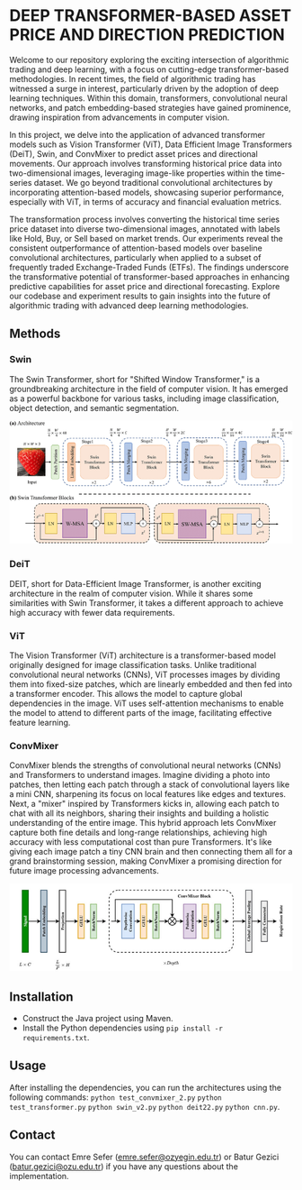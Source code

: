 # DEEP TRANSFORMER-BASED ASSET PRICE AND DIRECTION PREDICTION

Welcome to our repository exploring the exciting intersection of algorithmic trading and deep learning, with a focus on cutting-edge transformer-based methodologies. In recent times, the field of algorithmic trading has witnessed a surge in interest, particularly driven by the adoption of deep learning techniques. Within this domain, transformers, convolutional neural networks, and patch embedding-based strategies have gained prominence, drawing inspiration from advancements in computer vision.

In this project, we delve into the application of advanced transformer models such as Vision Transformer (ViT), Data Efficient Image Transformers (DeiT), Swin, and ConvMixer to predict asset prices and directional movements. Our approach involves transforming historical price data into two-dimensional images, leveraging image-like properties within the time-series dataset. We go beyond traditional convolutional architectures by incorporating attention-based models, showcasing superior performance, especially with ViT, in terms of accuracy and financial evaluation metrics.

The transformation process involves converting the historical time series price dataset into diverse two-dimensional images, annotated with labels like Hold, Buy, or Sell based on market trends. Our experiments reveal the consistent outperformance of attention-based models over baseline convolutional architectures, particularly when applied to a subset of frequently traded Exchange-Traded Funds (ETFs). The findings underscore the transformative potential of transformer-based approaches in enhancing predictive capabilities for asset price and directional forecasting. Explore our codebase and experiment results to gain insights into the future of algorithmic trading with advanced deep learning methodologies.

## Methods

### Swin

The Swin Transformer, short for "Shifted Window Transformer," is a groundbreaking architecture in the field of computer vision. It has emerged as a powerful backbone for various tasks, including image classification, object detection, and semantic segmentation.

![Swin Architecture](https://github.com/baturgezici/DTBAPADP/blob/main/statics/swin.png?raw=true)

### DeiT

DEIT, short for Data-Efficient Image Transformer, is another exciting architecture in the realm of computer vision. While it shares some similarities with Swin Transformer, it takes a different approach to achieve high accuracy with fewer data requirements.

### ViT

The Vision Transformer (ViT) architecture is a transformer-based model originally designed for image classification tasks. Unlike traditional convolutional neural networks (CNNs), ViT processes images by dividing them into fixed-size patches, which are linearly embedded and then fed into a transformer encoder. This allows the model to capture global dependencies in the image. ViT uses self-attention mechanisms to enable the model to attend to different parts of the image, facilitating effective feature learning.

### ConvMixer

ConvMixer blends the strengths of convolutional neural networks (CNNs) and Transformers to understand images. Imagine dividing a photo into patches, then letting each patch through a stack of convolutional layers like a mini CNN, sharpening its focus on local features like edges and textures. Next, a "mixer" inspired by Transformers kicks in, allowing each patch to chat with all its neighbors, sharing their insights and building a holistic understanding of the entire image. This hybrid approach lets ConvMixer capture both fine details and long-range relationships, achieving high accuracy with less computational cost than pure Transformers. It's like giving each image patch a tiny CNN brain and then connecting them all for a grand brainstorming session, making ConvMixer a promising direction for future image processing advancements. 

![ConvMixer Architecture](https://github.com/baturgezici/DTBAPADP/blob/main/statics/ConvMixer.jpg?raw=true)

## Installation

* Construct the Java project using Maven.
* Install the Python dependencies using `pip install -r requirements.txt`.

## Usage

After installing the dependencies, you can run the architectures using the following commands: 
    `python test_convmixer_2.py`
    `python test_transformer.py`
    `python swin_v2.py`
    `python deit22.py`
    `python cnn.py`.

## Contact

You can contact Emre Sefer (emre.sefer@ozyegin.edu.tr) or Batur Gezici (batur.gezici@ozu.edu.tr) if you have any questions about the implementation.
